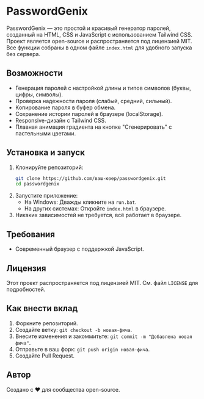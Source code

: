 # PasswordGenix

PasswordGenix — это простой и красивый генератор паролей, созданный на HTML, CSS и JavaScript с использованием Tailwind CSS. Проект является open-source и распространяется под лицензией MIT. Все функции собраны в одном файле `index.html` для удобного запуска без сервера.

## Возможности
- Генерация паролей с настройкой длины и типов символов (буквы, цифры, символы).
- Проверка надежности пароля (слабый, средний, сильный).
- Копирование пароля в буфер обмена.
- Сохранение истории паролей в браузере (localStorage).
- Responsive-дизайн с Tailwind CSS.
- Плавная анимация градиента на кнопке "Сгенерировать" с пастельными цветами.

## Установка и запуск
1. Клонируйте репозиторий:
   ```bash
   git clone https://github.com/ваш-юзер/passwordgenix.git
   cd passwordgenix
   ```
2. Запустите приложение:
   - На Windows: Дважды кликните на `run.bat`.
   - На других системах: Откройте `index.html` в браузере.
3. Никаких зависимостей не требуется, всё работает в браузере.

## Требования
- Современный браузер с поддержкой JavaScript.

## Лицензия
Этот проект распространяется под лицензией MIT. См. файл `LICENSE` для подробностей.

## Как внести вклад
1. Форкните репозиторий.
2. Создайте ветку: `git checkout -b новая-фича`.
3. Внесите изменения и закоммитьте: `git commit -m "Добавлена новая фича"`.
4. Отправьте в ваш форк: `git push origin новая-фича`.
5. Создайте Pull Request.

## Автор
Создано с ❤️ для сообщества open-source.